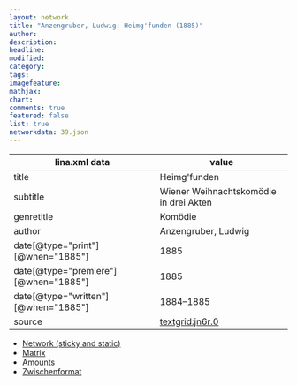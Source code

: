 ```yaml
---
layout: network
title: "Anzengruber, Ludwig: Heimg'funden (1885)"
author:
description:
headline:
modified:
category:
tags:
imagefeature: 
mathjax: 
chart: 
comments: true
featured: false
list: true
networkdata: 39.json
---
```

lina.xml data  | value
------------- | -------------
title|Heimg'funden
subtitle|Wiener Weihnachtskomödie in drei Akten
genretitle|Komödie
author|Anzengruber, Ludwig
date[@type="print"][@when="1885"]|1885
date[@type="premiere"][@when="1885"]|1885
date[@type="written"][@when="1885"]|1884–1885
source|[textgrid:jn6r.0](https://textgridlab.org/1.0/tgcrud-public/rest/textgrid:jn6r.0/data)



* [Network (sticky and static)](/network39)
* [Matrix](/matrix39)
* [Amounts](/amounts39)
* [Zwischenformat](/lina39 )
